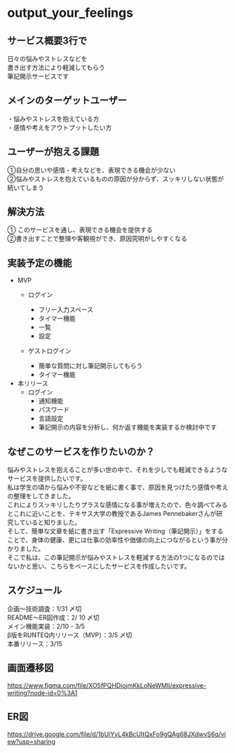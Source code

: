# output_your_feelings
## サービス概要3行で
日々の悩みやストレスなどを  
書き出す方法により軽減してもらう  
筆記開示サービスです

## メインのターゲットユーザー
・悩みやストレスを抱えている方  
・感情や考えをアウトプットしたい方

## ユーザーが抱える課題
➀自分の思いや感情・考えなどを、表現できる機会が少ない  
➁悩みやストレスを抱えているものの原因が分からず、スッキリしない状態が続いてしまう

## 解決方法
➀ このサービスを通し、表現できる機会を提供する  
➁書き出すことで整理や客観視ができ、原因究明がしやすくなる

## 実装予定の機能
- MVP
  - ログイン
    - フリー入力スペース
    - タイマー機能
    - 一覧
    - 設定

  - ゲストログイン
    - 簡単な質問に対し筆記開示してもらう
    - タイマー機能
- 本リリース
  - ログイン
    - 通知機能
    - パスワード
    - 言語設定
    - 筆記開示の内容を分析し、何か返す機能を実装するか検討中です

## なぜこのサービスを作りたいのか？
悩みやストレスを抱えることが多い世の中で、それを少しでも軽減できるようなサービスを提供したいです。  
私は学生の頃から悩みや不安などを紙に書く事で、原因を見つけたり感情や考えの整理をしてきました。  
これによりスッキリしたりプラスな感情になる事が増えたので、色々調べてみるとこれに近いことを、テキサス大学の教授であるJames Pennebakerさんが研究していると知りました。  
そして、簡単な文章を紙に書き出す「Expressive Writing（筆記開示）」をすることで、身体の健康、更には仕事の効率性や価値の向上につながるという事が分かりました。  
そこで私は、この筆記開示が悩みやストレスを軽減する方法の1つになるのではないかと思い、こちらをベースにしたサービスを作成したいです。  

## スケジュール
企画〜技術調査：1/31 〆切  
README〜ER図作成：2/ 10 〆切  
メイン機能実装：2/10 - 3/5  
β版をRUNTEQ内リリース（MVP）：3/5 〆切  
本番リリース：3/15  

## 画面遷移図
https://www.figma.com/file/XO5fPQHDiojmKkLoNeWMIj/expressive-writing?node-id=0%3A1

## ER図
https://drive.google.com/file/d/1bUiYyL4kBcUItQxFo9gQAg68JXdwvS6q/view?usp=sharing
